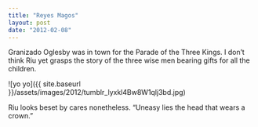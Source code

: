 ```yaml
---
title: "Reyes Magos"
layout: post
date: "2012-02-08"
---
```


Granizado Oglesby was in town for the Parade of the Three Kings. I don’t think Riu yet grasps the story of the three wise men bearing gifts for all the children.

![yo yo]({{ site.baseurl }}/assets/images/2012/tumblr_lyxkl4Bw8W1qlj3bd.jpg)

Riu looks beset by cares nonetheless. “Uneasy lies the head that wears a crown.”
